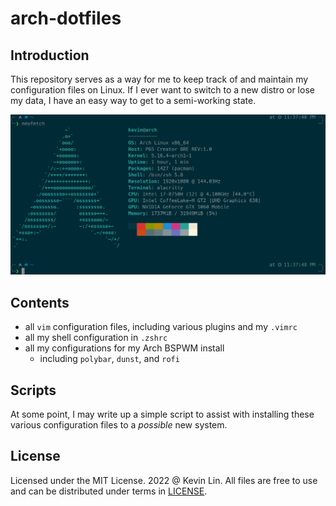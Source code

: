 # arch-dotfiles

## Introduction

This repository serves as a way for me to keep track of and maintain my configuration files on Linux. If I ever want to switch to a new distro or lose my data, I have an easy way to get to a semi-working state.

![My Arch Neofetch](https://raw.githubusercontent.com/kevinlinvxd/arch-dotfiles/master/misc/arch-neofetch.png)

## Contents

- all `vim` configuration files, including various plugins and my `.vimrc`
- all my shell configuration in `.zshrc`
- all my configurations for my Arch BSPWM install
  - including `polybar`, `dunst`, and `rofi`
  
## Scripts

At some point, I may write up a simple script to assist with installing these various configuration files to a *possible* new system. 

## License

Licensed under the MIT License. 2022 @ Kevin Lin. All files are free to use and can be distributed under terms in [LICENSE](LICENSE).
